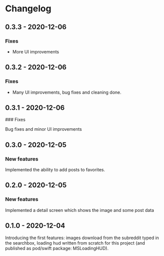# Changelog

## 0.3.3 - 2020-12-06

### Fixes

- More UI improvements

## 0.3.2 - 2020-12-06

### Fixes

- Many UI improvements, bug fixes and cleaning done.

## 0.3.1 - 2020-12-06

### Fixes

Bug fixes and minor UI improvements

## 0.3.0 - 2020-12-05

### New features

Implemented the ability to add posts to favorites.

## 0.2.0 - 2020-12-05

### New features

Implemented a detail screen which shows the image and some post data

## 0.1.0 - 2020-12-04

Introducing the first features: images download from the subreddit typed in the searchbox, loading hud written from scratch for this project (and published as pod/swift package: MSLoadingHUD). 
